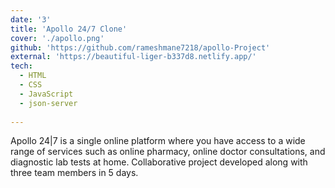 ```yaml
---
date: '3'
title: 'Apollo 24/7 Clone'
cover: './apollo.png'
github: 'https://github.com/rameshmane7218/apollo-Project'
external: 'https://beautiful-liger-b337d8.netlify.app/'
tech:
  - HTML
  - CSS
  - JavaScript
  - json-server
  
---
```

Apollo 24|7 is a single online platform where you have access to a wide range of services such as online pharmacy, online doctor consultations, and diagnostic lab tests at home.
Collaborative project developed along with three team members in 5 days.
